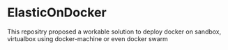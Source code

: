 # ElasticOnDocker
This repositry proposed a workable solution to deploy docker on sandbox, virtualbox using docker-machine or even docker swarm
